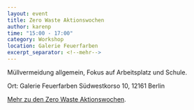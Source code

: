 ```yaml
---
layout: event
title: Zero Waste Aktionswochen
author: karenp
time: "15:00 - 17:00"
category: Workshop
location: Galerie Feuerfarben
excerpt_separator: <!--mehr-->
---
```


Müllvermeidung allgemein, Fokus auf Arbeitsplatz und Schule.<!--mehr-->

Ort: Galerie Feuerfarben
Südwestkorso 10, 12161 Berlin

[Mehr zu den Zero Waste Aktionswochen](https://www.zerowaste-aktionswochen.de/de).
